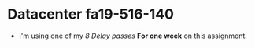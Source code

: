 # Datacenter fa19-516-140

* I'm using one of my *8 Delay passes* **For one week** on this assignment.
